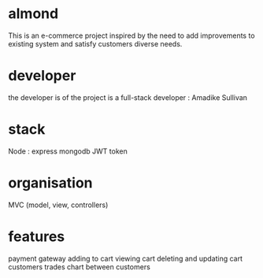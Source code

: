 # almond
This is an e-commerce project inspired by the need to add improvements to existing system and satisfy customers diverse needs.

# developer
the developer is of the project is a full-stack developer : Amadike Sullivan

# stack
Node :  express
mongodb
JWT token

# organisation
MVC (model, view, controllers)

# features
payment gateway
adding to cart
viewing cart
deleting and updating cart
customers trades 
chart between customers

